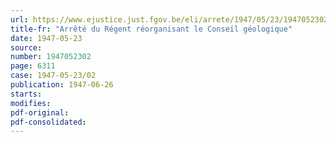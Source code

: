```yaml
---
url: https://www.ejustice.just.fgov.be/eli/arrete/1947/05/23/1947052302/justel
title-fr: "Arrêté du Régent réorganisant le Conseil géologique"
date: 1947-05-23
source:
number: 1947052302
page: 6311
case: 1947-05-23/02
publication: 1947-06-26
starts:
modifies:
pdf-original:
pdf-consolidated:
---
```


